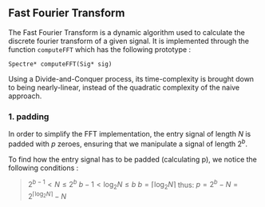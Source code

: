 ## Fast Fourier Transform

The Fast Fourier Transform is a dynamic algorithm used to calculate the discrete fourier transform of a given signal. It is implemented through the function `computeFFT` which has the following prototype :

    Spectre* computeFFT(Sig* sig)

Using a Divide-and-Conquer process, its time-complexity is brought down to being nearly-linear, instead of the quadratic complexity of the naive approach.

### 1. padding

In order to simplify the FFT implementation, the entry signal of length $N$ is padded with $p$ zeroes, ensuring that we manipulate a signal of length $2^b$.

To find how the entry signal has to be padded (calculating p), we notice the following conditions :

> $2^{b-1} < N \leq 2^b$
> $b-1 < \log_2 N \leq b$
> $b = \lceil \log_2 N \rceil$
> thus:
> $p = 2^b - N = 2^{\lceil \log_2 N \rceil} - N$


